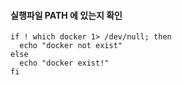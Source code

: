 #### 실행파일 PATH 에 있는지 확인

```shell
if ! which docker 1> /dev/null; then
  echo "docker not exist"
else
  echo "docker exist!"
fi
```
